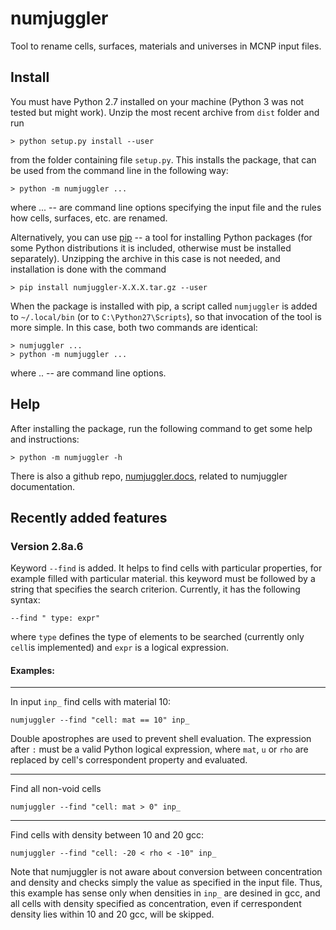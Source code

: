 # numjuggler
Tool to rename cells, surfaces, materials and universes in MCNP input files.

## Install

You must have Python 2.7 installed on your machine (Python 3 was not tested but
might work). Unzip the  most recent archive from `dist` folder and run

    > python setup.py install --user

from the folder containing file `setup.py`. This installs the package, that can
be used from the command line in the following way:

    > python -m numjuggler ...

where ... -- are command line options specifying the input file and the rules
how cells, surfaces, etc. are renamed.

Alternatively, you can use [pip](https://pip.pypa.io/en/stable/) -- a tool for installing Python packages
(for some Python distributions it is included, otherwise must be installed separately). Unzipping the
archive in this case is not needed, and installation is done with the command

    > pip install numjuggler-X.X.X.tar.gz --user

When the package is installed with pip, a script called `numjuggler` is added to
`~/.local/bin` (or to `C:\Python27\Scripts`), so that invocation of the tool is
more simple. In this case, both two commands are identical:

    > numjuggler ...
    > python -m numjuggler ...

where .. -- are command line options.

## Help

After installing the package, run the following command to get some help and
instructions:

    > python -m numjuggler -h

There is also a github repo, [numjuggler.docs](https://github.com/inr-kit/numjuggler.docs), related to numjuggler documentation.

## Recently added features

### Version 2.8a.6
Keyword ``--find`` is added. It helps to find cells with particular properties, for
example filled with particular material. this keyword must be followed by a string that
specifies the search criterion. Currently, it has the following syntax:

    --find " type: expr"

where ``type`` defines the type of elements to be searched (currently only ``cell``is implemented) and
``expr``  is a logical expression.  

#### Examples:

---------------------------

In input ``inp_`` find cells with material 10:

    numjuggler --find "cell: mat == 10" inp_

Double apostrophes are used to prevent shell evaluation. The expression after
``:`` must be a valid Python logical expression, where ``mat``, ``u`` or
``rho`` are replaced by cell's correspondent property and evaluated.

----------------------------

Find all non-void cells

    numjuggler --find "cell: mat > 0" inp_ 

-----------------------------

Find cells with density between 10 and 20 gcc:

    numjuggler --find "cell: -20 < rho < -10" inp_

Note that numjuggler is not aware about conversion between concentration and
density and checks simply the value as specified in the input file. Thus, this
example has sense only when densities in ``inp_`` are desined in gcc, and all
cells with density specified as concentration, even if cerrespondent density
lies within 10 and 20 gcc, will be skipped.



